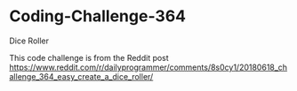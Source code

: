 # Coding-Challenge-364
Dice Roller

This code challenge is from the Reddit post https://www.reddit.com/r/dailyprogrammer/comments/8s0cy1/20180618_challenge_364_easy_create_a_dice_roller/

